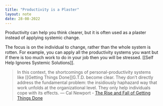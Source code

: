 ```yaml
---
title: "Productivity is a Plaster"
layout: note
date: 28-08-2022
---
```


Productivity can help you think clearer, but it is often used as a plaster instead of applying systemic change.

The focus is on the individual to change, rather than the whole system is rotten. For example, you can apply all the productivity systems you want but if there is too much work to do in your job then you will be stressed. [[Self Help Ignores Systemic Solutions]].

> In this context, the shortcomings of personal-productivity systems like [[Getting Things Done]]G.T.D.</a> become clear. They don’t directly address the fundamental problem: the insidiously haphazard way that work unfolds at the organizational level. They only help individuals cope with its effects.
> — Cal Newport - <a href="https://www.newyorker.com/tech/annals-of-technology/the-rise-and-fall-of-getting-things-done" >The Rise and Fall of Getting Things Done</a>
